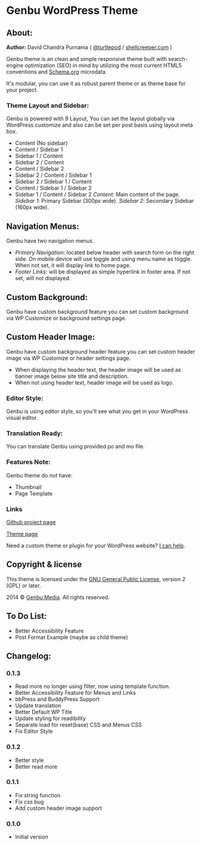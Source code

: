 # Genbu WordPress Theme

## About:

**Author:** David Chandra Purnama ( [@turtlepod](http://twitter.com/turtlepod ) / [shellcreeper.com](http://shellcreeper.com/) )

Genbu theme is an clean and simple responsive theme built with search-engine optimization (SEO) in mind by utilizing the most current HTML5 conventions and [Schema.org](http://schema.org) microdata.

It's modular, you can use it as robust parent theme or as theme base for your project.

### Theme Layout and Sidebar:

Genbu is powered with 9 Layout, You can set the layout globally via WordPress customize and also can be set per post basis using layout meta box.
* Content (No sidebar)
* Content / Sidebar 1
* Sidebar 1 / Content
* Sidebar 2 / Content
* Content / Sidebar 2
* Sidebar 2 / Content / Sidebar 1
* Sidebar 2 / Sidebar 1 / Content
* Content / Sidebar 1 / Sidebar 2
* Sidebar 1 / Content / Sidebar 2
*Content*: Main content of the page.
*Sidebar 1*: Primary Sidebar (300px wide).
*Sidebar 2*: Secondary Sidebar (160px wide).

## Navigation Menus:

Genbu have two navigation menus.
* *Primary Navigation*: located below header with search form on the right side. On mobile device will use toggle and using menu name as toggle. When not set, it will display link to home page.
* *Footer Links*: will be displayed as simple hyperlink in footer area. If not set, will not displayed.

## Custom Background:

Genbu have custom background feature you can set custom background via WP Customize or background settings page.

## Custom Header Image:

Genbu have custom background header feature you can set custom header image via WP Customize or header settings page.
* When displaying the header text, the header image will be used as banner image below site title and description.
* When not using header text, header image will be used as logo.

### Editor Style:

Genbu is using editor style, so you'll see what you get in your WordPress visual editor.

### Translation Ready:

You can translate Genbu using provided po and mo file.

### Features Note:

Genbu theme do *not* have:
* Thumbnail
* Page Template

### Links

[Github project page](https://github.com/turtlepod/genbu)

[Theme page](http://shellcreeper.com/portfolio/wordpress-theme/genbu-theme-responsive/)

Need a custom theme or plugin for your WordPress website? [I can help](http://shellcreeper.com/services/).

## Copyright & license

This theme is licensed under the [GNU General Public License](http://www.gnu.org/licenses/old-licenses/gpl-2.0.html), version 2 (GPL) or later.

2014 © [Genbu Media](http://genbu.me/). All rights reserved.

## To Do List:

- Better Accessibility Feature
- Post Format Example (maybe as child theme)

## Changelog:

### 0.1.3
* Read more no longer using filter, now using template function.
* Better Accessibility Feature for Menus and Links
* bbPress and BuddyPress Support
* Update translation
* Better Default WP Title
* Update styling for readibility
* Separate load for reset(base) CSS and Menus CSS
* Fix Editor Style

### 0.1.2
* Better style
* Better read more

### 0.1.1
* Fix string function
* Fix css bug
* Add custom header image support

### 0.1.0
* Initial version
